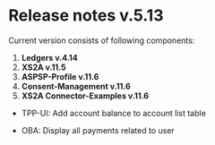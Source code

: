 # Release notes v.5.13

Current version consists of following components:

1. **Ledgers v.4.14**
2. **XS2A v.11.5**
3. **ASPSP-Profile v.11.6**
4. **Consent-Management v.11.6**
5. **XS2A Connector-Examples v.11.6**

-   TPP-UI: Add account balance to account list table
    
-   OBA: Display all payments related to user

